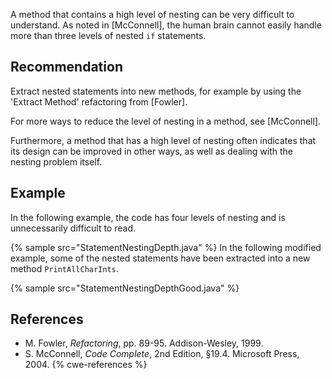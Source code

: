 A method that contains a high level of nesting can be very difficult to understand. As noted in \[McConnell\], the human brain cannot easily handle more than three levels of nested `if` statements.


## Recommendation
Extract nested statements into new methods, for example by using the 'Extract Method' refactoring from \[Fowler\].

For more ways to reduce the level of nesting in a method, see \[McConnell\].

Furthermore, a method that has a high level of nesting often indicates that its design can be improved in other ways, as well as dealing with the nesting problem itself.


## Example
In the following example, the code has four levels of nesting and is unnecessarily difficult to read.

{% sample src="StatementNestingDepth.java" %}
In the following modified example, some of the nested statements have been extracted into a new method `PrintAllCharInts`.

{% sample src="StatementNestingDepthGood.java" %}

## References
* M. Fowler, *Refactoring*, pp. 89-95. Addison-Wesley, 1999.
* S. McConnell, *Code Complete*, 2nd Edition, &sect;19.4. Microsoft Press, 2004.
{% cwe-references %}

